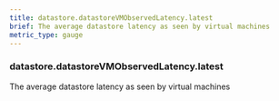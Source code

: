 ```yaml
---
title: datastore.datastoreVMObservedLatency.latest
brief: The average datastore latency as seen by virtual machines
metric_type: gauge
---
```

### datastore.datastoreVMObservedLatency.latest

The average datastore latency as seen by virtual machines